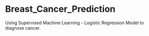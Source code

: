 # Breast_Cancer_Prediction
Using Supervised Machine Learning - Logistic Regression Model to diagnose cancer.
